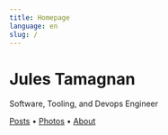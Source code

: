 ```yaml
---
title: Homepage
language: en
slug: /
---
```


# Jules Tamagnan

Software, Tooling, and Devops Engineer

<!-- [Posts](/posts/) &bull; [Categories](/categories/) &bull; [Tags](/tags/) -->

<!-- [Photos](/photos/) &bull; [Projects](/projects/) -->

[Posts](/posts/) &bull; [Photos](/photos/) &bull; [About](/about)
